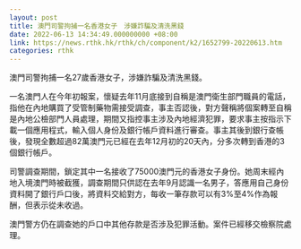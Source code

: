 ```yaml
---
layout: post
title: 澳門司警拘捕一名香港女子　涉嫌詐騙及清洗黑錢
date: 2022-06-13 14:34:49.000000000 +08:00
link: https://news.rthk.hk/rthk/ch/component/k2/1652799-20220613.htm
categories: rthk
---
```


澳門司警拘捕一名27歲香港女子，涉嫌詐騙及清洗黑錢。

一名澳門人在今年初報案，懷疑去年11月底接到自稱是澳門衛生部門職員的電話，指他在內地購買了受管制藥物需接受調查，事主否認後，對方聲稱將個案轉至自稱是內地公檢部門人員處理，期間又指控事主涉及內地經濟犯罪，要求事主按指示下載一個應用程式，輸入個人身份及銀行帳戶資料進行審查。事主其後到銀行查帳後，發現全數超過82萬澳門元已經在去年12月初的20天內，分多次轉到香港的3個銀行帳戶。

司警調查期間，鎖定其中一名接收了75000澳門元的香港女子身份。她周末經內地入境澳門時被截獲，調查期間只供認在去年9月認識一名男子，答應用自己身份資料開了銀行戶口後，將資料交給對方，每收一筆存款可以有3%至4%作為報酬，但表示從未收過。

澳門警方仍在調查她的戶口中其他存款是否涉及犯罪活動。案件已經移交檢察院處理。
